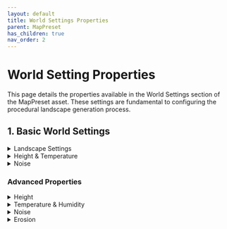 ```yaml
---
layout: default
title: World Settings Properties
parent: MapPreset
has_children: true
nav_order: 2
---
```


# World Setting Properties

This page details the properties available in the World Settings section of the MapPreset asset. These settings are fundamental to configuring the procedural landscape generation process.

## 1. Basic World Settings

<details markdown="1">
<summary>Landscape Settings</summary>
  
  ![landscapeSettings]({{ site.baseurl }}/assets/images/map_preset/world_settings/landscapeSettings.png)
  
| Property Name | Description |
| :------------ | :---------- ||
| World Partition Grid Size        | The number of landscape components per axis for streaming proxies                                                                                                                                                                               |
| World Partition Region Size      | The number of landscape components per World Partition region, along each axis                                                                                                                                                                               |
| Landscape Size                   | Defines the horizontal size of the Landscape (in kilometers), it changes Landscape Size by Formular (XScale = Landscape Size * 1000 * 100 / Map Resolution.)                                                                                                       |
| Apply Scale To Noise             | If enabled, changing Landscape Scale regenerates the landscape's features. If disabled, it only stretches or shrinks the Landscape, preserving its shape.                                                                                                    |
| Debug Grid Spacing               | Defines the grid spacing of debug lines shown when Preview Maps button is clicked.                                                                                                    |
| Biome Blend Radius               | Defines the radius of the transition zone between adjacent biomes. This value controls the distance over which one biome's influence fades into the next, preventing abrupt changes. A value of 0 will disable blending, creating hard edges.                                                                                                                       |
| Water Blend Radius               | This property does same actions as Biome Blend Radius but only decides trasition between water biome and other biomes.                                                                                                                 |
| Landscape Quads Per Section      | The number of quads in a single landscape section. One section is the unit of LOD transition for landscape rendering.                                                                                   |
| Landscape Sections Per Component | The number of sections in a single landscape component. This along with the section size determines the size of each landscape component. A component is the base unit of rendering and culling. |
| Landscape Component Count        | Sets the number of components in the X and Y axes, which defines the total size of the landscape.                                                                                  |
| Map Resolution                   | The resolution of the landscape and its associated generation maps in the X and Y directions.                                                                                      |
| Landscape Material               | The material to be applied to the landscape.                 |           
| Heightmap File Path              | .png file Path, which apply to Landscape Height.                                                           

</details>

<details markdown="1">
<summary>Height & Temperature</summary>

![Height Properties]({{ site.baseurl }}/assets/images/map_preset/world_settings/height_settings.png)

![Temperature Properties]({{ site.baseurl }}/assets/images/map_preset/world_settings/temperature_settings.png)

| Property Name           | Description                                                                                                                                                               |
| :---------------------- | :------------------------------------------------------------------------------------------------------------------------------------------------------------------------ |
| Min Height / Max Height | Decides the minimum / maximum height of the landscape formed in unreal unit (1uu = 1cm). Changing this value decides the Z scale of the landscape.                        |
| Sea Level               | Defines the sea level as a normalized value (0.0 - 1.0) that interpolates between Min Height and Max Height. A value of 0 corresponds to Min Height, and 1 to Max Height. |
| Min Temp / Max Temp     | Defines the minimum / maximum temperature of your level. Unit is degree Celcius.                                                                                          |

</details>
 
<details markdown="1">
<summary>Noise</summary>

![Noise Properties]({{ site.baseurl }}/assets/images/map_preset/world_settings/noise_settings.png)

| Property Name           | Description                                                                                                                                                                                                                                                                                                                                            |
| :---------------------- | :----------------------------------------------------------------------------------------------------------------------------------------------------------------------------------------------------------------------------------------------------------------------------------------------------------------------------------------------------- |
| Continent Noise Scale   | Controls the frequency of the noise that generates the main landmasses. Low values create wide mountain ranges, while high values result in bumpier, more rugged terrain with dense hills.                                                                                                                                                             |
| Terrain Noise Scale     | Governs the scale of the fractal noise that adds fine details to the terrain surface. This acts as the base frequency for the multi-octave noise generation. Lower values produce a smoother and more gently rolling landscape, while higher values introduce more high-frequency undulations, resulting in a more rugged and detailed ground surface. |
| Temperature Noise Scale | Controls the scale of the noise that generates the base temperature map. Low values result in a more uniform base temperature across the entire map. High values introduce significant variations, creating many distinct regions. This base temperature is then adjusted by elevation, becoming progressively colder at higher altitudes.             |

</details>

### Advanced Properties

<details markdown="1">
<summary>Height</summary>

![Advanced Height Properties]({{ site.baseurl }}/assets/images/map_preset/world_settings/advanced_height.png)

| Property Name                   | Description                                                                                                                                                                                                                                                                                                                                         |
| :------------------------------ | :-------------------------------------------------------------------------------------------------------------------------------------------------------------------------------------------------------------------------------------------------------------------------------------------------------------------------------------------------- |
| Cur Min Height / Cur Max Height | This property is read-only property which shows the actual minimum height and maximum height of the landscape generated.                                                                                                                                                                                                                            |
| Smooth Height                   | If enabled height of the landscape is smoothed by Gaussian blur method. Enabling this generates smoother landscape. It  is recommended to always enable this option to avoid small stripes on the landscape.                                                                                                                                        |
| Gaussian Blur Radius            | Controls the intensity and radius of the Gaussian blur effect. This value defines how many neighboring pixels are averaged together to smooth the heightmap. Larger values produce a much softer and more heavily blurred appearance, effectively removing fine details and sharp edges. A smaller value results in a more subtle smoothing effect. |
| Smooth by Slope                 | This property is shown when Smooth Height is enabled. When enabled, this performs an additional smoothing pass specifically designed to flatten terrain areas that exceed the Max Slope Angle. Enabling this option provides a smoother landscape, but some of the landscape's detail may be lost.                                                     |
| Smoothing Iteration             | The number of times smooth by slope logic is applied. Larger iteration gives stronger smoothing effect but takes more time.                                                                                                                                                                                                                         |
| Smoothing Strength              | Controls the intensity of the slope-based smoothing effect. It determines how much a pixel's original height is blended towards its new, calculated smoothed height. A value of 1.0 applies the full correction, while a value of 0.0 applies no correction at all.                                                                                 |
| Smooth by Medium Height         | Applies a median filter, which is excellent for removing sharp, isolated noise like single-pixel spikes or artifacts. For each pixel, it samples the heights of its neighbors and uses the median value as the new height. Enabling this option provides a smoother landscape, but some of the landscape's detail may be lost.                         |
| Median Smooth Radius            | Defines the size of the area used to find the median height. A larger radius creates a stronger effect and can remove bigger noise clusters, but may also soften sharp details.                                                                                                                                                                     |
| Island                          | Controls whether the final landscape is shaped like an island or fills the entire map area. If disabled, the other Island Properties will have no effect.                                                                                                                                                                                           |
| Island Falloff Exponent         | Controls the steepness of the island's coastline falloff. Higher values create a sharper, more dramatic drop-off, resulting in steep cliffs. Lower values produce a gentler, more gradual slope, creating the appearance of beaches or soft shores.                                                                                                 |
| Island Shape Noise Scale        | Adjusts the frequency of the noise used to generate the island's overall coastline shape. Larger values introduce more frequent, smaller details, resulting in a more complex and jagged coastline. Smaller values create a smoother, more large-scale and simplified island shape.                                                                 |
| ModifyTerrainByBiome            | Enables a post-processing pass that modifies the terrain based on the underlying biome data. This allows each biome to have its own unique surface characteristics, such as smoothness, detail frequency, and detail height.                                                                                                                        |
| Plain Smooth Factor             | Controls how much smoothing is applied to areas defined as plains by the biome map. A value of 1.0 applies the full smoothing effect, creating very flat plains. A value of 0.0 applies no extra smoothing.                                                                                                                                         |
| Biome Noise Scale               | Sets the scale of the fine-grained noise used to add surface detail within each biome. This works similarly to TerrainNoiseScale but is modulated by the biome type. It controls the frequency of local bumps, rocks, and other small features.                                                                                                     |
| Biome Noise Amplitude           | Determines the intensity, or height, of the local biome noise. This controls how tall or deep the small surface details are within each biome.                                                                                                                                                                                                      |
| Biome Height Blend Radius       | Controls the blending distance for terrain modifications at the border between different biomes. A larger radius creates a wider, more gradual transition, preventing abrupt changes in terrain texture (e.g., from a bumpy to a smooth area). A value of 0 will create a sharp, distinct line.                                                     |

</details>

<details markdown="1">
<summary>Temperature & Humidity</summary>

![Advanced Temperature and Height Properties]({{ site.baseurl }}/assets/images/map_preset/world_settings/advanced_temp_humidity_settings.png)

| Property Name                     | Description                                                                                                                                                                                                                                                                                                                                                         |
| :-------------------------------- | :------------------------------------------------------------------------------------------------------------------------------------------------------------------------------------------------------------------------------------------------------------------------------------------------------------------------------------------------------------------ |
| Temp Drop Per 1000 Units          | Specifies the rate at which temperature decreases with increasing altitude. This value represents the total temperature drop for every 1000 world units of elevation above sea level. Higher values will result in colder mountaintops and a more significant temperature difference between low and high ground.                                                   |
| Moisture Falloff Rate             | Determines how rapidly humidity decreases as the distance from a water source increases. This value acts as a decay factor in an exponential falloff function. Higher values cause a steep drop, resulting in narrow, humid coastal regions and very dry inland areas. Lower values create a much more gradual decline, allowing moisture to extend farther inland. |
| Temperature Influence On Humidity | Controls how strongly temperature reduces humidity. This simulates the effect where hot regions are typically drier. A value of 1.0 means that the hottest areas will have their humidity significantly reduced, effectively creating deserts. A value of 0.0 means temperature has no influence, and humidity is determined only by proximity to water.            |

</details>

<details markdown="1">
<summary>Noise</summary>

![Advanced Temperature and Height Properties]({{ site.baseurl }}/assets/images/map_preset/world_settings/advanced_noise_settings.png)

| Property Name         | Description                                                                                                                                                                                                                                                            |
| :-------------------- | :--------------------------------------------------------------------------------------------------------------------------------------------------------------------------------------------------------------------------------------------------------------------- |
| Standard Noise Offset | Sets the maximum random offset applied to each noise layer. This ensures that different noise passes (e.g., for continents, details, islands) are sampled from unique locations, preventing visual repetition and increasing overall randomness.                       |
| Redistribution Factor | Adjusts the contrast of the procedural masks that blend different features. Higher values create sharper transitions, resulting in flatter plains and more distinct mountain areas with less gradual falloff.                                                          |
| Octaves               | Sets the number of noise layers used in the fractal noise generation (FBM). More octaves add more layers of fine detail to the landscape, creating a more complex and realistic surface at the cost of performance.                                                    |
| Lacunarity            | In fractal noise generation, this controls the frequency multiplier between octaves. Higher values create finer, more tightly-packed details, contributing to a more rugged surface texture.                                                                           |
| Persistence           | In fractal noise generation, this controls the amplitude multiplier between octaves. Lower values reduce the influence of finer details, resulting in a smoother overall landscape. Higher values allow fine details to be more prominent, creating a rougher surface. |

</details>

<details markdown="1">
<summary>Erosion</summary>

![Advanced Temperature and Height Properties]({{ site.baseurl }}/assets/images/map_preset/world_settings/erosion_settings.png)

| Property Name            | Description                                                                                                                                                                                                                                                                                                      |
| :----------------------- | :--------------------------------------------------------------------------------------------------------------------------------------------------------------------------------------------------------------------------------------------------------------------------------------------------------------- |
| Erosion                  | Enables or disables the hydraulic erosion simulation pass. When enabled, this pass simulates the effect of water droplets flowing over the terrain, carving channels and creating more realistic landforms.                                                                                                      |
| Num Erosion Iterations   | Sets the total number of water droplets simulated during the erosion process. This is the primary control for the overall quality and intensity of the erosion. More iterations produce a more detailed and heavily eroded landscape but significantly increase processing time.                                 |
| Erosion Radius           | Defines the radius (in pixels) of a droplet's "brush," which determines the area of effect when it erodes or deposits sediment. A larger radius creates wider, softer channels, while a smaller radius results in more incised, sharper gullies.                                                                 |
| Droplet Inertia          | Controls how much a droplet tends to continue in its current direction versus immediately following the steepest path. A value near 1.0 creates high inertia, resulting in longer, smoother, more powerful-looking riverbeds. A value near 0.0 makes the droplet's path highly sensitive to local slope changes. |
| Sediment Capacity Factor | A multiplier that affects how much sediment a droplet can carry, which is based on its speed, water volume, and the local slope. Higher values allow droplets to pick up more soil, leading to deeper and more dramatic erosion channels.                                                                        |
| Min Sediment Capacity    | A baseline capacity for sediment that a droplet always has, preventing erosion from stopping completely on nearly flat terrain.                                                                                                                                                                                  |
| Erode Speed              | Controls the rate at which a droplet removes soil from the terrain when it is below its sediment capacity. Higher values result in faster and deeper carving of the landscape.                                                                                                                                   |
| Deposit Speed            | Controls the rate at which a droplet deposits its carried sediment when it is over its capacity or moving uphill. This is responsible for creating features like alluvial fans and sediment banks.                                                                                                               |
| Evaporate Speed          | The rate at which a droplet loses water as it travels. This gradually reduces its speed and sediment capacity, causing it to deposit its load and creating more realistic flow patterns.                                                                                                                         |
| Gravity                  | A constant that accelerates the droplet based on the terrain's height difference, simulating gravitational force. This directly influences the droplet's speed calculation.                                                                                                                                      |
| Max Droplet Lifetime     | The maximum number of steps a single droplet can travel before it is removed from the simulation. This prevents infinite loops and effectively limits the maximum length of any single erosion path.                                                                                                             |
| Initial Water Volume     | The amount of water each simulated droplet starts with. Droplets with more water can generally carry more sediment and maintain their speed for longer.                                                                                                                                                          |
| Initial Speed            | The speed each droplet has at the moment it is placed on the landscape.                                                                                                                                                                                                                                          |

</details>